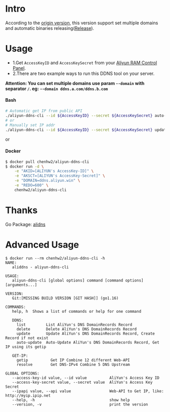 # Intro
According to the [origin version](https://github.com/honwen/aliyun-ddns-cli), this version support set multiple domains and automatic binaries releasing([Release](https://github.com/LollipopKit/aliyun-ddns-cli/releases)). 


# Usage
- 1.Get `AccessKeyID` and `AccessKeySecret` from your [Aliyun RAM Control Panel](https://ram.console.aliyun.com/manage/ak).
- 2.There are two example ways to run this DDNS tool on your server.   
 
**Attention: You can set multiple domains use param `--domain` with separator `/`. eg: `--domain ddns.a.com/ddns.b.com`**
#### Bash
```bash
# Automatic get IP from public API
./aliyun-ddns-cli --id ${AccessKeyID} --secret ${AccessKeySecret} auto-update --domain ddns.example.win
# or
# Manually set IP addr
./aliyun-ddns-cli --id ${AccessKeyID} --secret ${AccessKeySecret} update --domain ddns.example.win --ipaddr $(ifconfig pppoe-wan | sed -n '2{s/[^0-9]*://;s/[^0-9.].*//p}')
```
or
#### Docker
```bash
$ docker pull chenhw2/aliyun-ddns-cli
$ docker run -d \
    -e "AKID=[ALIYUN's AccessKey-ID]" \
    -e "AKSCT=[ALIYUN's AccessKey-Secret]" \
    -e "DOMAIN=ddns.aliyun.win" \
    -e "REDO=600" \
    chenhw2/aliyun-ddns-cli
```


# Thanks
Go Package: [alidns](https://github.com/denverdino/aliyungo)
# Advanced Usage
```
$ docker run --rm chenhw2/aliyun-ddns-cli -h
NAME:
   aliddns - aliyun-ddns-cli

USAGE:
   aliyun-ddns-cli [global options] command [command options] [arguments...]

VERSION:
   Git:[MISSING BUILD VERSION [GIT HASH]] (go1.16)

COMMANDS:
   help, h  Shows a list of commands or help for one command

   DDNS:
     list         List AliYun's DNS DomainRecords Record
     delete       Delete AliYun's DNS DomainRecords Record
     update       Update AliYun's DNS DomainRecords Record, Create Record if not exist
     auto-update  Auto-Update AliYun's DNS DomainRecords Record, Get IP using its getip

   GET-IP:
     getip          Get IP Combine 12 different Web-API
     resolve        Get DNS-IPv4 Combine 5 DNS Upstream

GLOBAL OPTIONS:
   --access-key-id value, --id value          AliYun's Access Key ID
   --access-key-secret value, --secret value  AliYun's Access Key Secret
   --ipapi value, --api value                 Web-API to Get IP, like: http://myip.ipip.net
   --help, -h                                 show help
   --version, -v                              print the version
```
